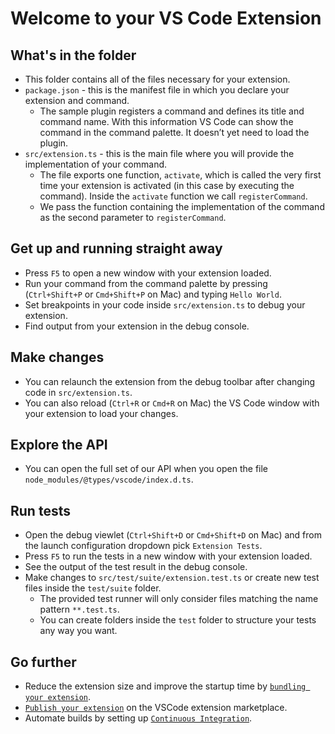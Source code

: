 # Welcome to your VS Code Extension

## What's in the folder

-   This folder contains all of the files necessary for your extension.
-   `package.json` - this is the manifest file in which you declare your
    extension and command.
    -   The sample plugin registers a command and defines its title and command
        name. With this information VS Code can show the command in the command
        palette. It doesn’t yet need to load the plugin.
-   `src/extension.ts` - this is the main file where you will provide the
    implementation of your command.
    -   The file exports one function, `activate`, which is called the very
        first time your extension is activated (in this case by executing the
        command). Inside the `activate` function we call `registerCommand`.
    -   We pass the function containing the implementation of the command as the
        second parameter to `registerCommand`.

## Get up and running straight away

-   Press `F5` to open a new window with your extension loaded.
-   Run your command from the command palette by pressing (`Ctrl+Shift+P` or
    `Cmd+Shift+P` on Mac) and typing `Hello World`.
-   Set breakpoints in your code inside `src/extension.ts` to debug your
    extension.
-   Find output from your extension in the debug console.

## Make changes

-   You can relaunch the extension from the debug toolbar after changing code in
    `src/extension.ts`.
-   You can also reload (`Ctrl+R` or `Cmd+R` on Mac) the VS Code window with
    your extension to load your changes.

## Explore the API

-   You can open the full set of our API when you open the file
    `node_modules/@types/vscode/index.d.ts`.

## Run tests

-   Open the debug viewlet (`Ctrl+Shift+D` or `Cmd+Shift+D` on Mac) and from the
    launch configuration dropdown pick `Extension Tests`.
-   Press `F5` to run the tests in a new window with your extension loaded.
-   See the output of the test result in the debug console.
-   Make changes to `src/test/suite/extension.test.ts` or create new test files
    inside the `test/suite` folder.
    -   The provided test runner will only consider files matching the name
        pattern `**.test.ts`.
    -   You can create folders inside the `test` folder to structure your tests
        any way you want.

## Go further

-   Reduce the extension size and improve the startup time by
    [`bundling your extension`](https://code.visualstudio.com/api/working-with-extensions/bundling-extension).
-   [`Publish your extension`](https://code.visualstudio.com/api/working-with-extensions/publishing-extension)
    on the VSCode extension marketplace.
-   Automate builds by setting up
    [`Continuous Integration`](https://code.visualstudio.com/api/working-with-extensions/continuous-integration).
